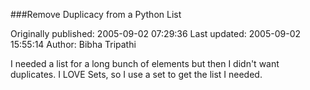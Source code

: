 ###Remove Duplicacy from a Python List

Originally published: 2005-09-02 07:29:36
Last updated: 2005-09-02 15:55:14
Author: Bibha Tripathi

I needed a list for a long bunch of elements but then I didn't want duplicates. I LOVE Sets, so I use a set to get the list I needed.